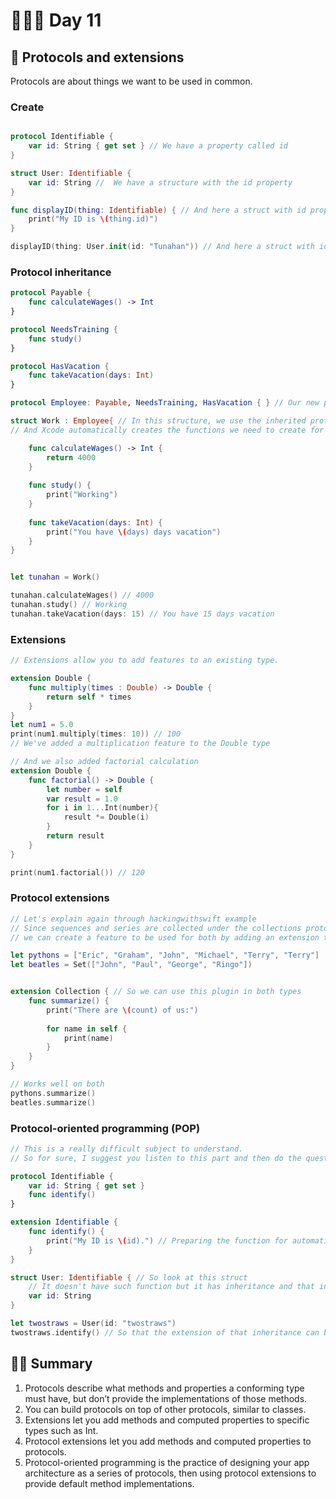 # 👨🏻‍💻 Day 11


## 📖 Protocols and extensions 
Protocols are about things we want to be used in common.

### Create 
```swift

protocol Identifiable { 
    var id: String { get set } // We have a property called id
}

struct User: Identifiable {
    var id: String //  We have a structure with the id property
}

func displayID(thing: Identifiable) { // And here a struct with id property is requested.
    print("My ID is \(thing.id)")
}

displayID(thing: User.init(id: "Tunahan")) // And here a struct with id property is passed to it
```

### Protocol inheritance 
```swift
protocol Payable {
    func calculateWages() -> Int
}

protocol NeedsTraining {
    func study()
}

protocol HasVacation {
    func takeVacation(days: Int)
}

protocol Employee: Payable, NeedsTraining, HasVacation { } // Our new protocol inheriting from 3 different protocols.

struct Work : Employee{ // In this structure, we use the inherited protocol
// And Xcode automatically creates the functions we need to create for us.

    func calculateWages() -> Int {
        return 4000
    }
    
    func study() {
        print("Working")
    }
    
    func takeVacation(days: Int) {
        print("You have \(days) days vacation")
    }
}


let tunahan = Work() 

tunahan.calculateWages() // 4000
tunahan.study() // Working
tunahan.takeVacation(days: 15) // You have 15 days vacation
```

### Extensions
```swift
// Extensions allow you to add features to an existing type.

extension Double {
    func multiply(times : Double) -> Double {
        return self * times
    }
}
let num1 = 5.0
print(num1.multiply(times: 10)) // 100
// We've added a multiplication feature to the Double type

// And we also added factorial calculation
extension Double {
    func factorial() -> Double {
        let number = self
        var result = 1.0
        for i in 1...Int(number){
            result *= Double(i)
        }
        return result
    }
}

print(num1.factorial()) // 120
```

### Protocol extensions 
```swift
// Let's explain again through hackingwithswift example
// Since sequences and series are collected under the collections protocol in swift,
// we can create a feature to be used for both by adding an extension to the collection protocol.

let pythons = ["Eric", "Graham", "John", "Michael", "Terry", "Terry"]
let beatles = Set(["John", "Paul", "George", "Ringo"])


extension Collection { // So we can use this plugin in both types
    func summarize() {
        print("There are \(count) of us:")
        
        for name in self {
            print(name)
        }
    }
}

// Works well on both
pythons.summarize()
beatles.summarize()
```

### Protocol-oriented programming (POP)
```swift
// This is a really difficult subject to understand.
// So for sure, I suggest you listen to this part and then do the questions.

protocol Identifiable {
    var id: String { get set }
    func identify()
}

extension Identifiable {
    func identify() {
        print("My ID is \(id).") // Preparing the function for automatic id creation 
    }
}

struct User: Identifiable { // So look at this struct
    // It doesn't have such function but it has inheritance and that inheritance also has a plugin
    var id: String
}

let twostraws = User(id: "twostraws")
twostraws.identify() // So that the extension of that inheritance can be used in the objects of this structure.
```
## 🤏🏻 Summary
1. Protocols describe what methods and properties a conforming type must have, but don’t provide the implementations of those methods.
2. You can build protocols on top of other protocols, similar to classes.
3. Extensions let you add methods and computed properties to specific types such as Int.
4. Protocol extensions let you add methods and computed properties to protocols.
5. Protocol-oriented programming is the practice of designing your app architecture as a series of protocols, then using protocol extensions to provide default method implementations.
